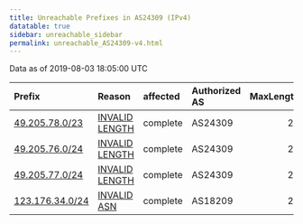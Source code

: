 ```yaml
---
title: Unreachable Prefixes in AS24309 (IPv4)
datatable: true
sidebar: unreachable_sidebar
permalink: unreachable_AS24309-v4.html
---
```


Data as of 2019-08-03 18:05:00 UTC


<div class="datatable-begin"></div>

| Prefix                                                   | Reason                                                                                                   | affected   | Authorized AS   |   MaxLength | Anchor                                       |   unreachable /24s |
|:---------------------------------------------------------|:---------------------------------------------------------------------------------------------------------|:-----------|:----------------|------------:|:---------------------------------------------|-------------------:|
| [49.205.78.0/23](https://stat.ripe.net/49.205.78.0/23)   | [INVALID LENGTH](https://rpki-validator.ripe.net/announcement-preview?asn=AS24309&prefix=49.205.78.0/23) | complete   | AS24309         |          22 | [APNIC](unreachable_APNIC_RPKI_Root-v4.html) |                  2 |
| [49.205.76.0/24](https://stat.ripe.net/49.205.76.0/24)   | [INVALID LENGTH](https://rpki-validator.ripe.net/announcement-preview?asn=AS24309&prefix=49.205.76.0/24) | complete   | AS24309         |          22 | [APNIC](unreachable_APNIC_RPKI_Root-v4.html) |                  1 |
| [49.205.77.0/24](https://stat.ripe.net/49.205.77.0/24)   | [INVALID LENGTH](https://rpki-validator.ripe.net/announcement-preview?asn=AS24309&prefix=49.205.77.0/24) | complete   | AS24309         |          22 | [APNIC](unreachable_APNIC_RPKI_Root-v4.html) |                  1 |
| [123.176.34.0/24](https://stat.ripe.net/123.176.34.0/24) | [INVALID ASN](https://rpki-validator.ripe.net/announcement-preview?asn=AS24309&prefix=123.176.34.0/24)   | complete   | AS18209         |          20 | [APNIC](unreachable_APNIC_RPKI_Root-v4.html) |                  1 |

<div class="datatable-end"></div>